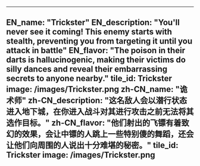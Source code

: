 ---

EN_name: "Trickster"
EN_description: "You'll never see it coming!  This enemy starts with stealth, preventing you from targeting it until you attack in battle"
EN_flavor: "The poison in their darts is hallucinogenic, making their victims do silly dances and reveal their embarrassing secrets to anyone nearby."
tile_id: Trickster
image: /images/Trickster.png
zh-CN_name: "诡术师"
zh-CN_description: "这名敌人会以潜行状态进入地下城，在你进入战斗对其进行攻击之前无法将其选作目标。"
zh-CN_flavor: "他们射出的飞镖有着致幻的效果，会让中镖的人跳上一些特别傻的舞蹈，还会让他们向周围的人说出十分难堪的秘密。"
tile_id: Trickster
image: /images/Trickster.png
---